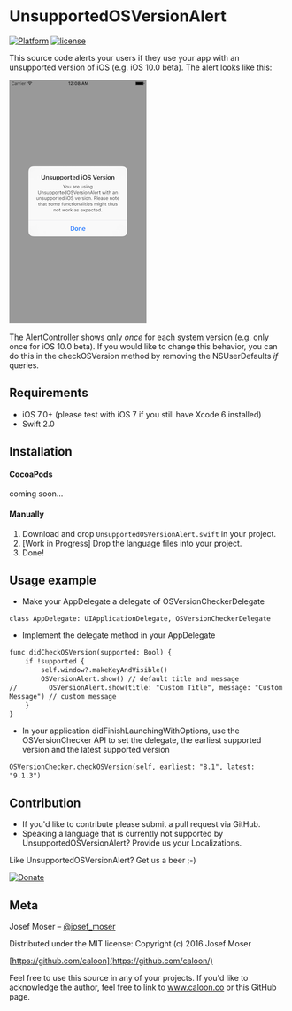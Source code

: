 # UnsupportedOSVersionAlert

[![Platform](https://img.shields.io/cocoapods/p/LFAlertController.svg?style=flat)](http://cocoapods.org/pods/LFAlertController)
[![license](https://img.shields.io/github/license/mashape/apistatus.svg?maxAge=2592000)]()


This source code alerts your users if they use your app with an unsupported version of iOS (e.g. iOS 10.0 beta). The alert looks like this:

![Screenshot](https://github.com/caloon/UnsupportedOSVersionAlert/blob/master/Demo%20Project/ios-screenshot.png "Screenshot")

The AlertController shows only *once* for each system version (e.g. only once for iOS 10.0 beta). If you would like to change this behavior, you can do this in the checkOSVersion method by removing the NSUserDefaults *if* queries.

## Requirements

- iOS 7.0+ (please test with iOS 7 if you still have Xcode 6 installed)
- Swift 2.0

## Installation

#### CocoaPods
coming soon...

#### Manually
1. Download and drop ```UnsupportedOSVersionAlert.swift``` in your project.  
2. [Work in Progress] Drop the language files into your project.
3. Done!

## Usage example
- Make your AppDelegate a delegate of OSVersionCheckerDelegate
``` 
class AppDelegate: UIApplicationDelegate, OSVersionCheckerDelegate 
```
- Implement the delegate method in your AppDelegate
``` 
func didCheckOSVersion(supported: Bool) {
    if !supported {
        self.window?.makeKeyAndVisible()
        OSVersionAlert.show() // default title and message
//        OSVersionAlert.show(title: "Custom Title", message: "Custom Message") // custom message
    }
}
```
- In your application didFinishLaunchingWithOptions, use the OSVersionChecker API to set the delegate, the earliest supported version and the latest supported version
``` 
OSVersionChecker.checkOSVersion(self, earliest: "8.1", latest: "9.1.3")
```

## Contribution
- If you'd like to contribute please submit a pull request via GitHub. 
- Speaking a language that is currently not supported by UnsupportedOSVersionAlert? Provide us your Localizations.

Like UnsupportedOSVersionAlert? Get us a beer ;-) 

[![Donate](https://www.paypalobjects.com/en_US/i/btn/btn_donate_LG.gif)](https://www.paypal.com/cgi-bin/webscr?cmd=_s-xclick&hosted_button_id=NVFEEVXQSSM9S)

## Meta

Josef Moser – [@josef_moser](https://twitter.com/josef_moser)

Distributed under the MIT license: Copyright (c) 2016 Josef Moser

[https://github.com/caloon](https://github.com/caloon/)

Feel free to use this source in any of your projects. If you'd like to acknowledge the author, feel free to link to www.caloon.co or this GitHub page.

